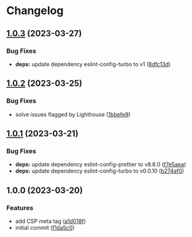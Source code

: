 # Changelog

## [1.0.3](https://github.com/myopic-design/monorepo-nextjs-tailwindcss-template/compare/v1.0.2...v1.0.3) (2023-03-27)


### Bug Fixes

* **deps:** update dependency eslint-config-turbo to v1 ([8dfc13d](https://github.com/myopic-design/monorepo-nextjs-tailwindcss-template/commit/8dfc13da7a72074ea097793924e762e61cea995b))

## [1.0.2](https://github.com/myopic-design/monorepo-nextjs-tailwindcss-template/compare/v1.0.1...v1.0.2) (2023-03-25)


### Bug Fixes

* solve issues flagged by Lighthouse ([1bbefe9](https://github.com/myopic-design/monorepo-nextjs-tailwindcss-template/commit/1bbefe9390bc7f2651c37dbf1fd27fa2ea336bba))

## [1.0.1](https://github.com/myopic-design/monorepo-nextjs-tailwindcss-template/compare/v1.0.0...v1.0.1) (2023-03-21)


### Bug Fixes

* **deps:** update dependency eslint-config-prettier to v8.8.0 ([f7e5aea](https://github.com/myopic-design/monorepo-nextjs-tailwindcss-template/commit/f7e5aea25853e3cd3e6b658335239fae7168c1ad))
* **deps:** update dependency eslint-config-turbo to v0.0.10 ([b274af0](https://github.com/myopic-design/monorepo-nextjs-tailwindcss-template/commit/b274af00c9504b5de26c757dd707ba5f0c1c0c5b))

## 1.0.0 (2023-03-20)


### Features

* add CSP meta tag ([a1d018f](https://github.com/myopic-design/monorepo-nextjs-tailwindcss-template/commit/a1d018f3eda60268490fcde48d27bcb73cdef1b8))
* initial commit ([f1da5c0](https://github.com/myopic-design/monorepo-nextjs-tailwindcss-template/commit/f1da5c0c4c80c9ad72731062e0ec870abd4be44e))
